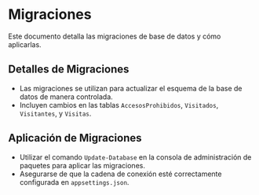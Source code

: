 # Migraciones

Este documento detalla las migraciones de base de datos y cómo aplicarlas.

## Detalles de Migraciones
- Las migraciones se utilizan para actualizar el esquema de la base de datos de manera controlada.
- Incluyen cambios en las tablas `AccesosProhibidos`, `Visitados`, `Visitantes`, y `Visitas`.

## Aplicación de Migraciones
- Utilizar el comando `Update-Database` en la consola de administración de paquetes para aplicar las migraciones.
- Asegurarse de que la cadena de conexión esté correctamente configurada en `appsettings.json`. 